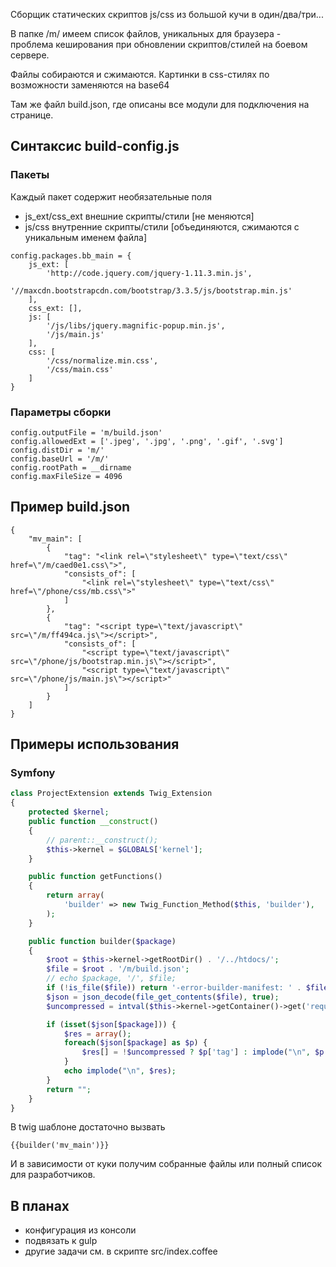 Сборщик статических скриптов js/css из большой кучи в один/два/три...

В папке /m/ имеем список файлов, уникальных для браузера - проблема кеширования при обновлении скриптов/стилей на боевом сервере.

Файлы собираются и сжимаются. Картинки в css-стилях по возможности заменяются на base64

Там же файл build.json, где описаны все модули для подключения на странице.

## Синтаксис build-config.js
### Пакеты

Каждый пакет содержит необязательные поля
- js_ext/css_ext внешние скрипты/стили [не меняются]
- js/css внутренние скрипты/стили [объединяются, сжимаются с уникальным именем файла]

```
config.packages.bb_main = {
    js_ext: [
        'http://code.jquery.com/jquery-1.11.3.min.js',
        '//maxcdn.bootstrapcdn.com/bootstrap/3.3.5/js/bootstrap.min.js'
    ],
    css_ext: [],
    js: [
        '/js/libs/jquery.magnific-popup.min.js',
        '/js/main.js'
    ],
    css: [
        '/css/normalize.min.css',
        '/css/main.css'
    ]
}
```

### Параметры сборки

```
config.outputFile = 'm/build.json'
config.allowedExt = ['.jpeg', '.jpg', '.png', '.gif', '.svg']
config.distDir = 'm/'
config.baseUrl = '/m/'
config.rootPath = __dirname
config.maxFileSize = 4096
```


## Пример build.json
```
{
    "mv_main": [
        {
            "tag": "<link rel=\"stylesheet\" type=\"text/css\" href=\"/m/caed0e1.css\">",
            "consists_of": [
                "<link rel=\"stylesheet\" type=\"text/css\" href=\"/phone/css/mb.css\">"
            ]
        },
        {
            "tag": "<script type=\"text/javascript\" src=\"/m/ff494ca.js\"></script>",
            "consists_of": [
                "<script type=\"text/javascript\" src=\"/phone/js/bootstrap.min.js\"></script>",
                "<script type=\"text/javascript\" src=\"/phone/js/main.js\"></script>"
            ]
        }
    ]
}
```

## Примеры использования
### Symfony
```php
class ProjectExtension extends Twig_Extension
{
    protected $kernel;
    public function __construct()
    {
        // parent::__construct();
        $this->kernel = $GLOBALS['kernel'];
    }

    public function getFunctions()
    {
        return array(
            'builder' => new Twig_Function_Method($this, 'builder'),
        );
    }

    public function builder($package)
    {
        $root = $this->kernel->getRootDir() . '/../htdocs/';
        $file = $root . '/m/build.json';
        // echo $package, '/', $file;
        if (!is_file($file)) return '-error-builder-manifest: ' . $file;
        $json = json_decode(file_get_contents($file), true);
        $uncompressed = intval($this->kernel->getContainer()->get('request')->cookies->get('uncompressed', 0));

        if (isset($json[$package])) {
            $res = array();
            foreach($json[$package] as $p) {
                $res[] = !$uncompressed ? $p['tag'] : implode("\n", $p['consists_of']);
            }
            echo implode("\n", $res);
        }
        return "";
    }
}
```
В twig шаблоне достаточно вызвать
```
{{builder('mv_main')}}
```
И в зависимости от куки получим собранные файлы или полный список для разработчиков.

## В планах
- конфигурация из консоли
- подвязать к gulp
- другие задачи см. в скрипте src/index.coffee
